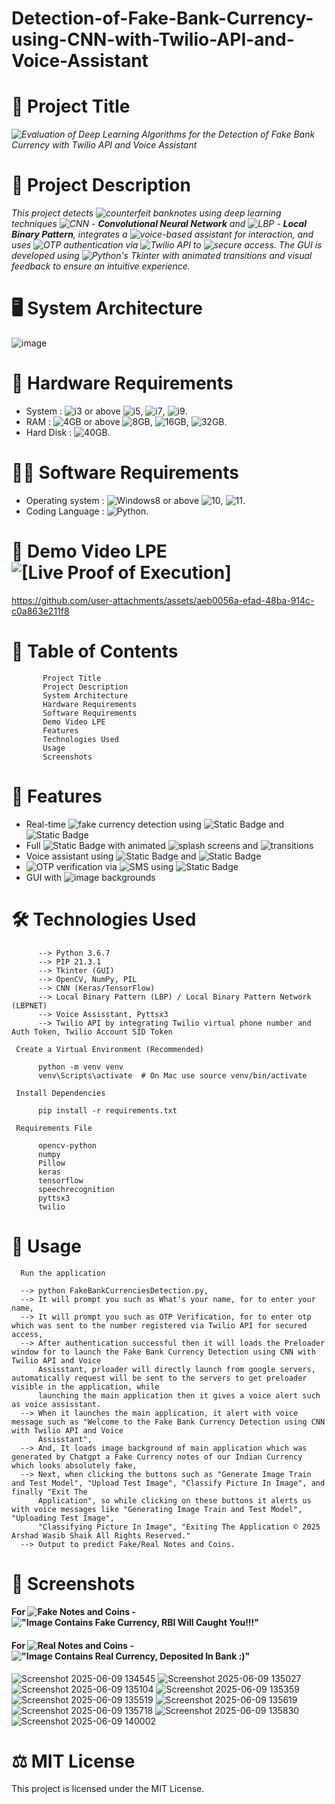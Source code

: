 # Detection-of-Fake-Bank-Currency-using-CNN-with-Twilio-API-and-Voice-Assistant

# **🧾 Project Title**

*![Evaluation of Deep Learning Algorithms for the Detection of Fake Bank Currency with Twilio API and Voice Assistant](https://img.shields.io/badge/Evaluation_of_Deep_Learning_Algorithms_for_the_Detection_of_Fake_Bank_Currency_using_CNN_with_Twilio_API_and_Voice_Assistant-%23FF00FF)*

# **📌 Project Description**

*This project detects ![counterfeit banknotes](https://img.shields.io/badge/counterfeit%20banknotes-%23ff0000) using deep learning techniques ![CNN](https://img.shields.io/badge/CNN-%230AFFFF) - **Convolutional Neural Network** and ![LBP](https://img.shields.io/badge/LBP-%23FFA62F) - **Local Binary Pattern**, integrates a ![voice-based assistant](https://img.shields.io/badge/voice_based-assistant-rebeccapurple) for interaction, and uses ![OTP authentication](https://img.shields.io/badge/OTP%20authentication-tan) via ![Twilio API](https://img.shields.io/badge/Twilio%20API-%23FF1493) to ![secure access](https://img.shields.io/badge/secure_access-%09%23FF4500). The GUI is developed using ![Python's Tkinter](https://img.shields.io/badge/Python's_Tkinter%20-%20%23ADFF2F) with animated transitions and visual feedback to ensure an intuitive experience.*

# **🖥️ System Architecture**

![image](https://github.com/user-attachments/assets/13dd69d8-cfb3-46da-b9ca-caa0477e8e1d)

# 🧮 Hardware Requirements
 - System 	        :  	![i3](https://img.shields.io/badge/i3%20-%20%23FF69B4) or above ![i5](https://img.shields.io/badge/i5%20-%20%23CD5C5C), ![i7](https://img.shields.io/badge/i7%20-%20%237CFC00), ![i9](https://img.shields.io/badge/i9%20-%20%2300FFFF).
 - RAM            	:   ![4GB](https://img.shields.io/badge/4GB%20-%20%238A2BE2) or above ![8GB](https://img.shields.io/badge/8GB%20-%20%23D2691E), ![16GB](https://img.shields.io/badge/16GB%20-%20%235F9EA0), ![32GB](https://img.shields.io/badge/32GB%20-%20%236495ED). 
 - Hard Disk        :   ![40GB](https://img.shields.io/badge/40GB%20-%20%23DC143C).

# 🧑‍💻 Software Requirements
- Operating system 	:  	![Windows8](https://img.shields.io/badge/Windows8%20-%20%23BDB76B) or above ![10](https://img.shields.io/badge/10%20-%20%23E9967A), ![11](https://img.shields.io/badge/11%20-%20%23DAA520). 
- Coding Language   : 	![Python](https://img.shields.io/badge/Python%20-%20%23FF0000).

# **🎥 Demo Video LPE ![[[Live Proof of Execution]](https://img.shields.io/badge/Live_Proof_of_Execution-%23DADBDD)](https://img.shields.io/badge/Live_Proof_of_Execution-%23E3E4FA)**

https://github.com/user-attachments/assets/aeb0056a-efad-48ba-914c-c0a863e211f8

# **📂 Table of Contents**
  
           Project Title
           Project Description
           System Architecture
           Hardware Requirements
           Software Requirements
           Demo Video LPE
           Features
           Technologies Used
           Usage
           Screenshots

# **🌟 Features**

- Real-time ![fake currency detection](https://img.shields.io/badge/fake_currency_detection-maroon) using ![Static Badge](https://img.shields.io/badge/CNN-orange) and ![Static Badge](https://img.shields.io/badge/LBP-lime)
- Full ![Static Badge](https://img.shields.io/badge/GUI-white) with animated ![splash screens](https://img.shields.io/badge/splash_screens-darkviolet) and ![transitions](https://img.shields.io/badge/transitions-pink)
- Voice assistant using ![Static Badge](https://img.shields.io/badge/speech_recognition-blue) and ![Static Badge](https://img.shields.io/badge/pyttsx3-red)
- ![OTP](https://img.shields.io/badge/OTP-darkblue) verification via ![SMS](https://img.shields.io/badge/SMS%20-%20%234B0082) using ![Static Badge](https://img.shields.io/badge/Twilio%20API-purple)
- GUI with ![image](https://img.shields.io/badge/image-skyblue) backgrounds

# **🛠️ Technologies Used**

          --> Python 3.6.7
          --> PIP 21.3.1 
          --> Tkinter (GUI)
          --> OpenCV, NumPy, PIL
          --> CNN (Keras/TensorFlow)
          --> Local Binary Pattern (LBP) / Local Binary Pattern Network (LBPNET)
          --> Voice Assisstant, Pyttsx3
          --> Twilio API by integrating Twilio virtual phone number and Auth Token, Twilio Account SID Token

     Create a Virtual Environment (Recommended)

          python -m venv venv
          venv\Scripts\activate  # On Mac use source venv/bin/activate

     Install Dependencies

          pip install -r requirements.txt

     Requirements File

          opencv-python
          numpy
          Pillow
          keras
          tensorflow
          speechrecognition
          pyttsx3
          twilio

# **🚀 Usage**

      Run the application

      --> python FakeBankCurrenciesDetection.py,
      --> It will prompt you such as What's your name, for to enter your name,
      --> It will prompt you such as OTP Verification, for to enter otp which was sent to the number registered via Twilio API for secured access,
      --> After authentication successful then it will loads the Preloader window for to launch the Fake Bank Currency Detection using CNN with Twilio API and Voice
          Assisstant, prloader will directly launch from google servers, automatically request will be sent to the servers to get preloader visible in the application, while 
          launching the main application then it gives a voice alert such as voice assisstant.
      --> When it launches the main application, it alert with voice message such as "Welcome to the Fake Bank Currency Detection using CNN with Twilio API and Voice
          Assisstant",
      --> And, It loads image background of main application which was generated by Chatgpt a Fake Currency notes of our Indian Currency which looks absolutely fake,
      --> Next, when clicking the buttons such as "Generate Image Train and Test Model", "Upload Test Image", "Classify Picture In Image", and finally "Exit The 
          Application", so while clicking on these buttons it alerts us with voice messages like "Generating Image Train and Test Model", "Uploading Test Image",
          "Classifying Picture In Image", "Exiting The Application © 2025 Arshad Wasib Shaik All Rights Reserved."
      --> Output to predict Fake/Real Notes and Coins.

# **📸 Screenshots**

#### **For ![Fake](https://img.shields.io/badge/Fake%20-%20%23CC33FF) Notes and Coins - !["Image Contains Fake Currency, RBI Will Caught You!!!"](https://img.shields.io/badge/%22Image%20Contains%20Fake%20Currency%2C%20RBI%20Will%20Caught%20You!!!%22%20-%20%238B0000)**

#### **For ![Real](https://img.shields.io/badge/Real%20-%20%235dfa00) Notes and Coins - !["Image Contains Real Currency, Deposited In Bank :)"](https://img.shields.io/badge/%22Image_Contains_Real_Currency%2C_Deposited_In_Bank%22%20-%20%237CFC00)**


![Screenshot 2025-06-09 134545](https://github.com/user-attachments/assets/ebddad31-85e9-40d2-b54c-319ae9f2729f)
![Screenshot 2025-06-09 135027](https://github.com/user-attachments/assets/60e90351-a2e3-4cf1-8cc0-04c6ea391d86)
![Screenshot 2025-06-09 135104](https://github.com/user-attachments/assets/ed2c1cdb-0fde-40f3-a588-c03432018ac8)
![Screenshot 2025-06-09 135359](https://github.com/user-attachments/assets/df601ae4-5c7a-41d8-bbcb-f9b16f89d2cc)
![Screenshot 2025-06-09 135519](https://github.com/user-attachments/assets/3d7fa820-a348-43b8-9ff6-2d3bffd23481)
![Screenshot 2025-06-09 135619](https://github.com/user-attachments/assets/ba1fb78f-0572-4c04-9c66-be1d678d0884)
![Screenshot 2025-06-09 135718](https://github.com/user-attachments/assets/6c9adb9a-f060-4ebb-857b-aa08cfffb99c)
![Screenshot 2025-06-09 135830](https://github.com/user-attachments/assets/2b938a2c-541c-4076-90b5-f88b652a69f3)
![Screenshot 2025-06-09 140002](https://github.com/user-attachments/assets/a6689cf8-8947-4361-ba86-9fbc0fb3d486)

# ⚖️ MIT License

This project is licensed under the MIT License.
